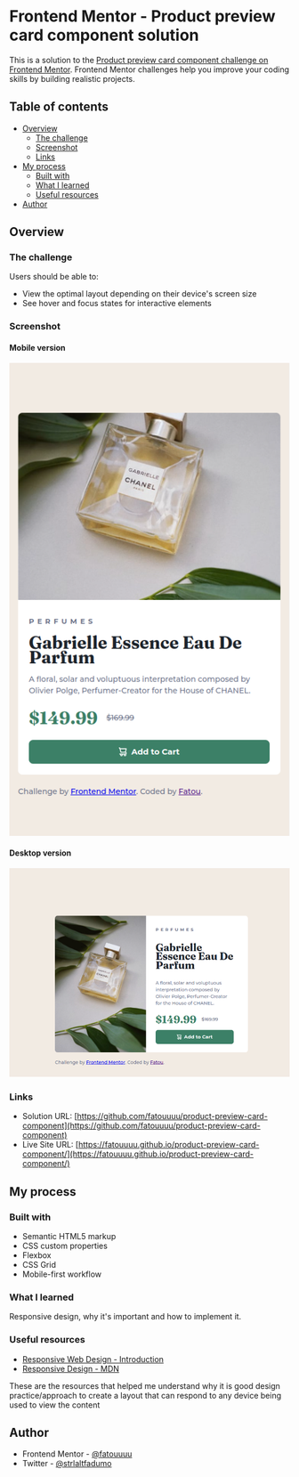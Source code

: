 # Frontend Mentor - Product preview card component solution

This is a solution to the [Product preview card component challenge on Frontend Mentor](https://www.frontendmentor.io/challenges/product-preview-card-component-GO7UmttRfa). Frontend Mentor challenges help you improve your coding skills by building realistic projects.

## Table of contents

- [Overview](#overview)
  - [The challenge](#the-challenge)
  - [Screenshot](#screenshot)
  - [Links](#links)
- [My process](#my-process)
  - [Built with](#built-with)
  - [What I learned](#what-i-learned)
  - [Useful resources](#useful-resources)
- [Author](#author)

## Overview

### The challenge

Users should be able to:

- View the optimal layout depending on their device's screen size
- See hover and focus states for interactive elements

### Screenshot

#### Mobile version

![mobile version](./images/mobile.png)

#### Desktop version

![desktop version](./images/desktop.png)

### Links

- Solution URL: [https://github.com/fatouuuu/product-preview-card-component](https://github.com/fatouuuu/product-preview-card-component)
- Live Site URL: [https://fatouuuu.github.io/product-preview-card-component/](https://fatouuuu.github.io/product-preview-card-component/)

## My process

### Built with

- Semantic HTML5 markup
- CSS custom properties
- Flexbox
- CSS Grid
- Mobile-first workflow

### What I learned

Responsive design, why it's important and how to implement it.

### Useful resources

- [Responsive Web Design - Introduction](https://www.w3schools.com/css/css_rwd_intro.asp)
- [Responsive Design - MDN](https://developer.mozilla.org/en-US/docs/Learn/CSS/CSS_layout/Responsive_Design)

These are the resources that helped me understand why it is good design practice/approach to create a layout that can respond to any device being used to view the content

## Author

- Frontend Mentor - [@fatouuuu](https://www.frontendmentor.io/profile/fatouuuu)
- Twitter - [@strlaltfadumo](https://www.twitter.com/ctrlaltfadumo)


